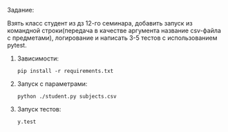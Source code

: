 Задание:

Взять класс студент из дз 12-го семинара, добавить запуск из командной строки(передача в качестве аргумента название
csv-файла с предметами), логирование и написать 3-5 тестов с использованием pytest.

1. Зависимости:

       pip install -r requirements.txt

2. Запуск с параметрами:

       python ./student.py subjects.csv

3. Запуск тестов:

       y.test